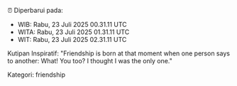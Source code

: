 ⏰ Diperbarui pada:
- WIB: Rabu, 23 Juli 2025 00.31.11 UTC
- WITA: Rabu, 23 Juli 2025 01.31.11 UTC
- WIT: Rabu, 23 Juli 2025 02.31.11 UTC

Kutipan Inspiratif:
"Friendship is born at that moment when one person says to another: What! You too? I thought I was the only one."


Kategori: friendship

